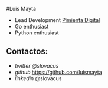 #Luis Mayta

- Lead Development [Pimienta Digital](http://www.pimientadigital.com)
- Go enthusiast
- Python enthusiast

## Contactos:

-  *twitter* *@slovacus*
-  *github* https://github.com/luismayta
-  *linkedin* @slovacus

